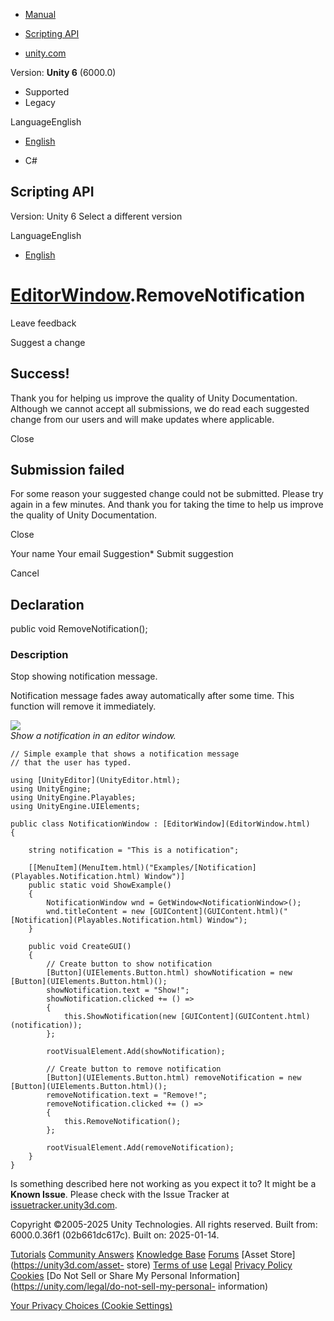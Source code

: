 [ ]()

  * [Manual](../Manual/index.html)
  * [Scripting API](../ScriptReference/index.html)

  * [unity.com](https://unity.com/)

Version: **Unity 6** (6000.0)

  * Supported
  * Legacy

LanguageEnglish

  * [English]()

  * C#

[ ](https://docs.unity3d.com)

## Scripting API

Version: Unity 6 Select a different version

LanguageEnglish

  * [English]()

#  [EditorWindow](EditorWindow.html).RemoveNotification

Leave feedback

Suggest a change

## Success!

Thank you for helping us improve the quality of Unity Documentation. Although
we cannot accept all submissions, we do read each suggested change from our
users and will make updates where applicable.

Close

## Submission failed

For some reason your suggested change could not be submitted. Please <a>try
again</a> in a few minutes. And thank you for taking the time to help us
improve the quality of Unity Documentation.

Close

Your name Your email Suggestion* Submit suggestion

Cancel

[ ]()

## Declaration

public void RemoveNotification();

### Description

Stop showing notification message.

Notification message fades away automatically after some time. This function
will remove it immediately.  
  
![](../StaticFiles/ScriptRefImages/ShowRemoveNotification.png)  
_Show a notification in an editor window._

    
    
    // Simple example that shows a notification message
    // that the user has typed.
    
    using [UnityEditor](UnityEditor.html);
    using UnityEngine;
    using UnityEngine.Playables;
    using UnityEngine.UIElements;
    
    public class NotificationWindow : [EditorWindow](EditorWindow.html)
    {
    
        string notification = "This is a notification";
    
        [[MenuItem](MenuItem.html)("Examples/[Notification](Playables.Notification.html) Window")]
        public static void ShowExample()
        {
            NotificationWindow wnd = GetWindow<NotificationWindow>();
            wnd.titleContent = new [GUIContent](GUIContent.html)("[Notification](Playables.Notification.html) Window");
        }
    
        public void CreateGUI()
        {
            // Create button to show notification
            [Button](UIElements.Button.html) showNotification = new [Button](UIElements.Button.html)();
            showNotification.text = "Show!";
            showNotification.clicked += () =>
            {
                this.ShowNotification(new [GUIContent](GUIContent.html)(notification));
            };
    
            rootVisualElement.Add(showNotification);
    
            // Create button to remove notification
            [Button](UIElements.Button.html) removeNotification = new [Button](UIElements.Button.html)();
            removeNotification.text = "Remove!";
            removeNotification.clicked += () =>
            {
                this.RemoveNotification();
            };
    
            rootVisualElement.Add(removeNotification);
        }
    }
    

Is something described here not working as you expect it to? It might be a
**Known Issue**. Please check with the Issue Tracker at
[issuetracker.unity3d.com](https://issuetracker.unity3d.com).

Copyright ©2005-2025 Unity Technologies. All rights reserved. Built from:
6000.0.36f1 (02b661dc617c). Built on: 2025-01-14.

[Tutorials](https://unity3d.com/learn) [Community
Answers](https://answers.unity3d.com) [Knowledge
Base](https://support.unity3d.com/hc/en-us)
[Forums](https://forum.unity3d.com) [Asset Store](https://unity3d.com/asset-
store) [Terms of use](https://docs.unity3d.com/Manual/TermsOfUse.html)
[Legal](https://unity.com/legal) [Privacy
Policy](https://unity.com/legal/privacy-policy)
[Cookies](https://unity.com/legal/cookie-policy) [Do Not Sell or Share My
Personal Information](https://unity.com/legal/do-not-sell-my-personal-
information)

[Your Privacy Choices (Cookie Settings)](javascript:void\(0\);)

